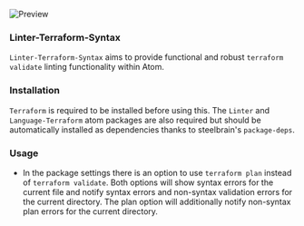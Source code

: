 ![Preview](https://raw.githubusercontent.com/mschuchard/linter-terraform-syntax/master/linter_terraform_syntax.png)

### Linter-Terraform-Syntax
`Linter-Terraform-Syntax` aims to provide functional and robust `terraform validate` linting functionality within Atom.

### Installation
`Terraform` is required to be installed before using this. The `Linter` and `Language-Terraform` atom packages are also required but should be automatically installed as dependencies thanks to steelbrain's `package-deps`.

### Usage
- In the package settings there is an option to use `terraform plan` instead of `terraform validate`. Both options will show syntax errors for the current file and notify syntax errors and non-syntax validation errors for the current directory. The plan option will additionally notify non-syntax plan errors for the current directory.
